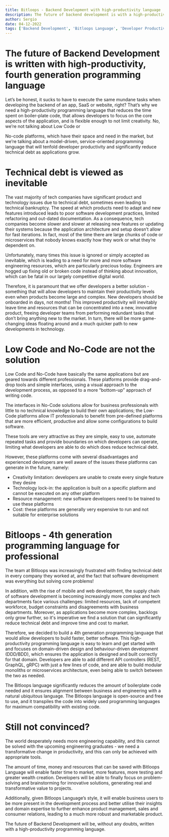 ```yaml
---
title: Bitloops - Backend Development with high-productivity language
description: The future of backend development is with a high-productivity, 4th generation programming language that boosts developer velocity throughout entire lifecycle.
author: Sergio
date: 04-12-2022
tags: ['Backend Development', 'Bitloops Language', 'Developer Productivity', 'Future of Software', 'developer velocity']
--- 
```


# The future of Backend Development is written with high-productivity, fourth generation programming language

Let’s be honest, it sucks to have to execute the same mundane tasks when developing the backend of an app, SaaS or website, right?
That’s why we need a high-productivity programming language that reduces the time spent on boiler-plate code, that allows developers to focus on the core aspects of the application, and is flexible enough to not limit creativity. No, we’re not talking about Low Code or 

No-code platforms, which have their space and need in the market, but we’re talking about a model-driven, service-oriented programming language that will tenfold developer productivity and significantly reduce technical debt as applications grow. 

# Technical debt is viewed as inevitable 

The vast majority of tech companies have significant product and technology issues due to technical debt, sometimes even leading to technical bankruptcy. The speed at which products need to adapt and new features introduced leads to poor software development practices, limited refactoring and out-dated documentation. As a consequence, tech companies become slower and slower at releasing new features or updating their systems because the application architecture and setup doesn’t allow for fast iterations. In fact, most of the time there are large chunks of code or microservices that nobody knows exactly how they work or what they’re dependent on.  

Unfortunately, many times this issue is ignored or simply accepted as inevitable, which is leading to a need for more and more software engineering resources, which are particularly precious today. Engineers are hogged up fixing old or broken code instead of thinking about innovation, which can be fatal in our largely competitive digital world.

Therefore, it is paramount that we offer developers a better solution - something that will allow developers to maintain their productivity levels even when products become large and complex. New developers should be onboarded in days, not months! This improved productivity will inevitably leave time and resources that can be concentrated into a new, innovative product, freeing developer teams from performing redundant tasks that don’t bring anything new to the market. In turn, there will be more game-changing ideas floating around and a much quicker path to new developments in technology.

# Low Code and No-Code are not the solution

Low Code and No-Code have basically the same applications but are geared towards different professionals. These platforms provide drag-and-drop tools and simple interfaces, using a visual approach to the development process, as opposed to a more “bottom-up” approach of writing code.

The interfaces in No-Code solutions allow for business professionals with little to no technical knowledge to build their own applications; the Low-Code platforms allow IT professionals to benefit from pre-defined platforms that are more efficient, productive and allow some configurations to build software. 

These tools are very attractive as they are simple, easy to use, automate repeated tasks and provide boundaries on which developers can operate, limiting what developers are able to do which does reduce technical debt. 

However, these platforms come with several disadvantages and experienced developers are well aware of the issues these platforms can generate in the future, namely:
* Creativity limitation: developers are unable to create every single feature they desire
* Technology lock-in: the application is built on a specific platform and cannot be executed on any other platform 
* Resource management: new software developers need to be trained to use these platforms 
* Cost: these platforms are generally very expensive to run and not suitable for enterprise solutions

# Bitloops - 4th generation programming language for professional

The team at Bitloops was increasingly frustrated with finding technical debt in every company they worked at, and the fact that software development was everything but solving core problems! 

In addition, with the rise of mobile and web development, the supply chain of software development is becoming increasingly more complex and tech departments face various challenges: limited resources, lack of competent workforce, budget constraints and disagreements with business departments. Moreover, as applications become more complex, backlogs only grow further, so it's imperative we find a solution that can significantly reduce technical debt and improve time and cost to market.

Therefore, we decided to build a 4th generation programming language that would allow developers to build faster, better software. This high-productivity programming language is easy to learn and get started with and focuses on domain-driven design and behaviour-driven development (DDD/BDD), which ensures the application is designed and built correctly for that domain. Developers are able to add different API controllers (REST, GraphQL, gRPC) with just a few lines of code, and are able to build modular monoliths or microservices architecture, even being able to switch between the two as needed. 

The Bitloops language significantly reduces the amount of boilerplate code needed and it ensures alignment between business and engineering with a natural ubiquitous language. The Bitloops language is open-source and free to use, and it transpiles the code into widely used programming languages for maximum compatibility with existing code. 


# Still not convinced?

The world desperately needs more engineering capability, and this cannot be solved with the upcoming engineering graduates - we need a transformative change in productivity, and this can only be achieved with appropriate tools. 

The amount of time, money and resources that can be saved with Bitloops Language will enable faster time to market, more features, more testing and greater wealth creation. Developers will be able to finally focus on problem-solving and brainstorming for innovative solutions, generating real and transformative value to projects.

Additionally, given Bitloops Language’s style, it will enable business users to be more present in the development process and better utilise their insights and domain expertise to further enhance product management, sales and consumer relations, leading to a much more robust and marketable product.

The future of Backend Development will be, without any doubts, written with a high-productivity programming language. 